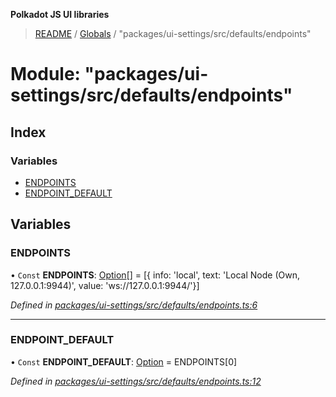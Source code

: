 **Polkadot JS UI libraries**

> [README](../README.md) / [Globals](../globals.md) / "packages/ui-settings/src/defaults/endpoints"

# Module: "packages/ui-settings/src/defaults/endpoints"

## Index

### Variables

* [ENDPOINTS](_packages_ui_settings_src_defaults_endpoints_.md#endpoints)
* [ENDPOINT\_DEFAULT](_packages_ui_settings_src_defaults_endpoints_.md#endpoint_default)

## Variables

### ENDPOINTS

• `Const` **ENDPOINTS**: [Option](_packages_ui_settings_src_types_.md#option)[] = [{ info: 'local', text: 'Local Node (Own, 127.0.0.1:9944)', value: 'ws://127.0.0.1:9944/'}]

*Defined in [packages/ui-settings/src/defaults/endpoints.ts:6](https://github.com/polkadot-js/ui/blob/1833b1a2/packages/ui-settings/src/defaults/endpoints.ts#L6)*

___

### ENDPOINT\_DEFAULT

• `Const` **ENDPOINT\_DEFAULT**: [Option](_packages_ui_settings_src_types_.md#option) = ENDPOINTS[0]

*Defined in [packages/ui-settings/src/defaults/endpoints.ts:12](https://github.com/polkadot-js/ui/blob/1833b1a2/packages/ui-settings/src/defaults/endpoints.ts#L12)*
